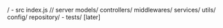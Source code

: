 /
    - src
        index.js // server
        models/
        controllers/
        middlewares/
        services/
        utils/
        config/
        repository/
    - tests/ [later]

